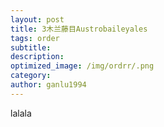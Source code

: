 ```yaml
---
layout: post
title: 3木兰藤目Austrobaileyales
tags: order   
subtitle: 
description: 
optimized_image: /img/ordrr/.png
category: 
author: ganlu1994  
---
```



lalala